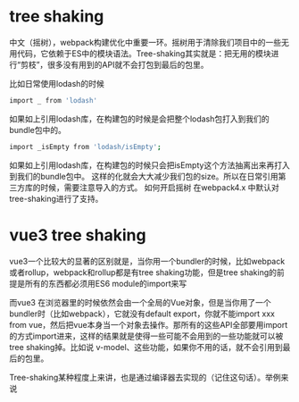 # tree shaking

中文（摇树），webpack构建优化中重要一环。摇树用于清除我们项目中的一些无用代码，它依赖于ES中的模块语法。Tree-shaking其实就是：把无用的模块进行“剪枝”，很多没有用到的API就不会打包到最后的包里。

比如日常使用lodash的时候

```sh
import _ from 'lodash'
```
如果如上引用lodash库，在构建包的时候是会把整个lodash包打入到我们的bundle包中的。


```sh
import _isEmpty from 'lodash/isEmpty';
```    

如果如上引用lodash库，在构建包的时候只会把isEmpty这个方法抽离出来再打入到我们的bundle包中。
这样的化就会大大减少我们包的size。所以在日常引用第三方库的时候，需要注意导入的方式。
如何开启摇树
在webpack4.x 中默认对tree-shaking进行了支持。

# vue3  tree shaking

vue3一个比较大的显著的区别就是，当你用一个bundler的时候，比如webpack或者rollup，webpack和rollup都是有tree shaking功能，但是tree shaking的前提是所有的东西都必须用ES6 module的import来写

而vue3 在浏览器里的时候依然会由一个全局的Vue对象，但是当你用了一个bundler时（比如webpack），它就没有default export，你就不能import xxx from vue，然后把vue本身当一个对象去操作。那所有的这些API全部要用import的方式import进来，这样的结果就是使得一些可能不会用到的一些功能就可以被tree shaking掉。比如说 v-model、<transition>这些功能，如果你不用的话，就不会引用到最后的包里。

Tree-shaking某种程度上来讲，也是通过编译器去实现的（记住这句话）。举例来说


